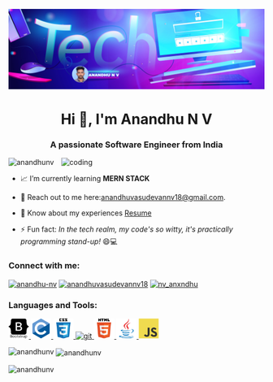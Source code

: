 ![logo](https://github.com/anandhunv/anandhunv/blob/main/Add%20a%20heading.png?raw=true)
<h1 align="center">Hi 👋, I'm Anandhu N V</h1>
<h3 align="center">A passionate Software Engineer from India</h3>
<img align="right" alt="coding" width="400" src="https://i.redd.it/n8agw6z2smyb1.gif">
<p align="left"> <img src="https://komarev.com/ghpvc/?username=anandhunv&label=Profile%20views&color=0e75b6&style=flat" alt="anandhunv" /> </p>

- 📈 I’m currently learning **MERN STACK**

<!--- 💬 Ask me about **Basic c, Basic Java,Html,css,JavaScript**-->

- 📨 Reach out to me here:anandhuvasudevannv18@gmail.com.

- 📄 Know about my experiences [Resume](https://drive.google.com/file/d/1jMZiz9f6UarplNNQX9Kh7yuP6K3amCxB/view?usp=drive_link)

- ⚡ Fun fact: <i>In the tech realm, my code's so witty, it's practically programming stand-up!</i> 😄💻



<h3 align="left">Connect with me:</h3>
<p align="left">
<a href="https://linkedin.com/in/anandhu-nv" target="blank"><img align="center" src="https://raw.githubusercontent.com/rahuldkjain/github-profile-readme-generator/master/src/images/icons/Social/linked-in-alt.svg" alt="anandhu-nv" height="30" width="40" /></a>
<a href="https://www.leetcode.com/anandhuvasudevannv18" target="blank"><img align="center" src="https://raw.githubusercontent.com/rahuldkjain/github-profile-readme-generator/master/src/images/icons/Social/leet-code.svg" alt="anandhuvasudevannv18" height="30" width="40" /></a>
  <a href="https://instagram.com/nv_anxndhu" target="blank"><img align="center" src="https://raw.githubusercontent.com/rahuldkjain/github-profile-readme-generator/master/src/images/icons/Social/instagram.svg" alt="nv_anxndhu" height="30" width="40" /></a>

</p>

<h3 align="left">Languages and Tools:</h3>
<p align="left"> <a href="https://getbootstrap.com" target="_blank" rel="noreferrer"> <img src="https://raw.githubusercontent.com/devicons/devicon/master/icons/bootstrap/bootstrap-plain-wordmark.svg" alt="bootstrap" width="40" height="40"/> </a> <a href="https://www.cprogramming.com/" target="_blank" rel="noreferrer"> <img src="https://raw.githubusercontent.com/devicons/devicon/master/icons/c/c-original.svg" alt="c" width="40" height="40"/> </a> <a href="https://www.w3schools.com/css/" target="_blank" rel="noreferrer"> <img src="https://raw.githubusercontent.com/devicons/devicon/master/icons/css3/css3-original-wordmark.svg" alt="css3" width="40" height="40"/> </a> <a href="https://git-scm.com/" target="_blank" rel="noreferrer"> <img src="https://www.vectorlogo.zone/logos/git-scm/git-scm-icon.svg" alt="git" width="40" height="40"/> </a> <a href="https://www.w3.org/html/" target="_blank" rel="noreferrer"> <img src="https://raw.githubusercontent.com/devicons/devicon/master/icons/html5/html5-original-wordmark.svg" alt="html5" width="40" height="40"/> </a> <a href="https://www.java.com" target="_blank" rel="noreferrer"> <img src="https://raw.githubusercontent.com/devicons/devicon/master/icons/java/java-original.svg" alt="java" width="40" height="40"/> </a> <a href="https://developer.mozilla.org/en-US/docs/Web/JavaScript" target="_blank" rel="noreferrer"> <img src="https://raw.githubusercontent.com/devicons/devicon/master/icons/javascript/javascript-original.svg" alt="javascript" width="40" height="40"/> </a> </p>

<p><img align="left" src="https://github-readme-stats.vercel.app/api/top-langs?username=anandhunv&show_icons=true&locale=en&layout=compact" alt="anandhunv" /></p>

<p>&nbsp;<img align="center" src="https://github-readme-stats.vercel.app/api?username=anandhunv&show_icons=true&locale=en" alt="anandhunv" /></p>

<p><img align="center" src="https://github-readme-streak-stats.herokuapp.com/?user=anandhunv&custom_title=Week%20Streak" alt="anandhunv" /></p>

